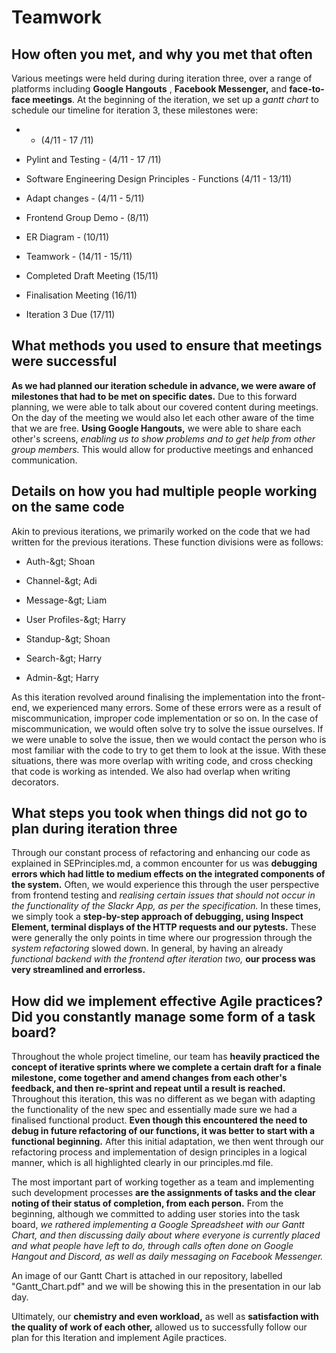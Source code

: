 # Teamwork

## How often you met, and why you met that often

Various meetings were held during during iteration three, over a range of platforms including **Google Hangouts** , **Facebook Messenger,** and **face-to-face meetings**. At the beginning of the iteration, we set up a _gantt chart_ to schedule our timeline for iteration 3, these milestones were:

*  - (4/11 - 17 /11)

* Pylint and Testing  - (4/11 - 17 /11)

* Software Engineering Design Principles - Functions (4/11 - 13/11)

* Adapt changes - (4/11 - 5/11)

* Frontend Group Demo - (8/11)

* ER Diagram - (10/11)

* Teamwork - (14/11 - 15/11)

* Completed Draft Meeting (15/11)

* Finalisation Meeting (16/11)

* Iteration 3 Due (17/11)

## What methods you used to ensure that meetings were successful

**As we had planned our iteration schedule in advance, we were aware of milestones that had to be met on specific dates.** Due to this forward planning, we were able to talk about our covered content during meetings. On the day of the meeting we would also let each other aware of the time that we are free. **Using Google Hangouts,** we were able to share each other&#39;s screens, _enabling us to show problems and to get help from other group members._ This would allow for productive meetings and enhanced communication.

## Details on how you had multiple people working on the same code

Akin to previous iterations, we primarily worked on the code that we had written for the previous iterations. These function divisions were as follows:

* Auth-\&gt; Shoan

* Channel-\&gt; Adi

* Message-\&gt; Liam

* User Profiles-\&gt; Harry

* Standup-\&gt; Shoan

* Search-\&gt; Harry

* Admin-\&gt; Harry

As this iteration revolved around finalising the implementation into the front-end, we experienced many errors. Some of these errors were as a result of miscommunication, improper code implementation or so on. In the case of miscommunication, we would often solve try to solve the issue ourselves. If we were unable to solve the issue, then we would contact the person who is most familiar with the code to try to get them to look at the issue. With these situations, there was more overlap with writing code, and cross checking that code is working as intended. We also had overlap when writing decorators.

## What steps you took when things did not go to plan during iteration three

Through our constant process of refactoring and enhancing our code as explained in SEPrinciples.md, a common encounter for us was **debugging errors which had little to medium effects on the integrated components of the system.** Often, we would experience this through the user perspective from frontend testing and _realising certain issues that should not occur in the functionality of the Slackr App, as per the specification._ In these times, we simply took a **step-by-step approach of debugging, using Inspect Element, terminal displays of the HTTP requests and our pytests.** These were generally the only points in time where our progression through the _system refactoring_  slowed down. In general, by having an already _functional backend with the frontend after iteration two,_ **our process was very streamlined and errorless.**

## How did we implement effective Agile practices? Did you constantly manage some form of a task board?

Throughout the whole project timeline, our team has **heavily practiced the concept of iterative sprints where we complete a certain draft for a finale milestone, come together and amend changes from each other&#39;s feedback, and then re-sprint and repeat until a result is reached.** Throughout this iteration, this was no different as we began with adapting the functionality of the new spec and essentially made sure we had a finalised functional product. **Even though this encountered the need to debug in future refactoring of our functions, it was better to start with a functional beginning.** After this initial adaptation, we then went through our refactoring process and implementation of design principles in a logical manner, which is all highlighted clearly in our principles.md file.

The most important part of working together as a team and implementing such development processes **are the assignments of tasks and the clear noting of their status of completion, from each person.** From the beginning, although we committed to adding user stories into the task board, _we rathered implementing a Google Spreadsheet with our Gantt Chart, and then discussing daily about where everyone is currently placed and what people have left to do, through calls often done on Google Hangout and Discord, as well as daily messaging on Facebook Messenger._

An image of our Gantt Chart is attached in our repository, labelled &quot;Gantt\_Chart.pdf&quot; and we will be showing this in the presentation in our lab day.

Ultimately, our **chemistry and even workload,** as well as **satisfaction with the quality of work of each other,** allowed us to successfully follow our plan for this Iteration and implement Agile practices.